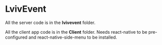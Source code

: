# LvivEvent

All the server code is in the **lvivevent** folder.

All the client app code is in the **Client** folder. Needs react-native to be pre-configured and react-native-side-menu to be installed.
